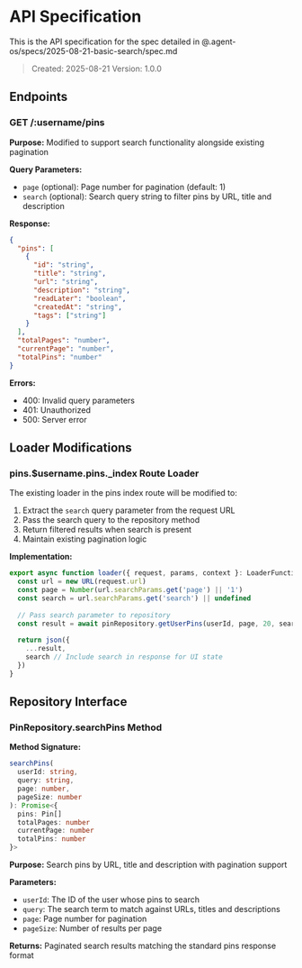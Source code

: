 # API Specification

This is the API specification for the spec detailed in @.agent-os/specs/2025-08-21-basic-search/spec.md

> Created: 2025-08-21
> Version: 1.0.0

## Endpoints

### GET /:username/pins

**Purpose:** Modified to support search functionality alongside existing pagination

**Query Parameters:**
- `page` (optional): Page number for pagination (default: 1)
- `search` (optional): Search query string to filter pins by URL, title and description

**Response:** 
```json
{
  "pins": [
    {
      "id": "string",
      "title": "string",
      "url": "string",
      "description": "string",
      "readLater": "boolean",
      "createdAt": "string",
      "tags": ["string"]
    }
  ],
  "totalPages": "number",
  "currentPage": "number",
  "totalPins": "number"
}
```

**Errors:**
- 400: Invalid query parameters
- 401: Unauthorized
- 500: Server error

## Loader Modifications

### pins.$username.pins._index Route Loader

The existing loader in the pins index route will be modified to:

1. Extract the `search` query parameter from the request URL
2. Pass the search query to the repository method
3. Return filtered results when search is present
4. Maintain existing pagination logic

**Implementation:**
```typescript
export async function loader({ request, params, context }: LoaderFunctionArgs) {
  const url = new URL(request.url)
  const page = Number(url.searchParams.get('page') || '1')
  const search = url.searchParams.get('search') || undefined
  
  // Pass search parameter to repository
  const result = await pinRepository.getUserPins(userId, page, 20, search)
  
  return json({
    ...result,
    search // Include search in response for UI state
  })
}
```

## Repository Interface

### PinRepository.searchPins Method

**Method Signature:**
```typescript
searchPins(
  userId: string,
  query: string,
  page: number,
  pageSize: number
): Promise<{
  pins: Pin[]
  totalPages: number
  currentPage: number
  totalPins: number
}>
```

**Purpose:** Search pins by URL, title and description with pagination support

**Parameters:**
- `userId`: The ID of the user whose pins to search
- `query`: The search term to match against URLs, titles and descriptions
- `page`: Page number for pagination
- `pageSize`: Number of results per page

**Returns:** Paginated search results matching the standard pins response format